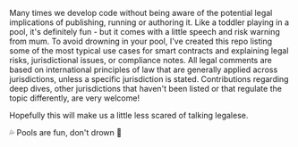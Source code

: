 Many times we develop code without being aware of the potential legal implications of publishing, running or authoring it.
Like a toddler playing in a pool, it's definitely fun - but it comes with a little speech and risk warning from mum.
To avoid drowning in your pool, I've created this repo listing some of the most typical use cases for smart contracts and explaining legal risks, jurisdictional issues, or compliance notes.
All legal comments are based on international principles of law that are generally applied across jurisdictions, unless a specific jurisdiction is stated.
Contributions regarding deep dives, other jurisdictions that haven't been listed or that regulate the topic differently, are very welcome!

Hopefully this will make us a little less scared of talking legalese.

💦 Pools are fun, don't drown 🤟
